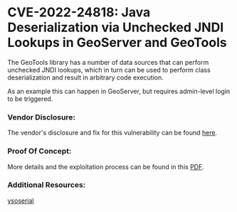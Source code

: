 # CVE-2022-24818: Java Deserialization via Unchecked JNDI Lookups in GeoServer and GeoTools

The GeoTools library has a number of data sources that can perform unchecked JNDI lookups, which in turn can be used to perform class deserialization and result in arbitrary code execution.

As an example this can happen in GeoServer, but requires admin-level login to be triggered.

### Vendor Disclosure:

The vendor's disclosure and fix for this vulnerability can be found [here](https://github.com/geotools/geotools/security/advisories/GHSA-jvh2-668r-g75x).

### Proof Of Concept:

More details and the exploitation process can be found in this [PDF](https://github.com/mbadanoiu/CVE-2022-24818/blob/main/GeoServer%20-%20CVE-2022-24818.pdf).

### Additional Resources:

[ysoserial](https://github.com/frohoff/ysoserial)
